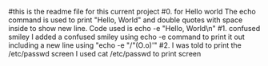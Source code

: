 #this is the readme file for this current project
#0. for Hello world
The echo command is used to print "Hello, World" and double quotes with space inside to show new line. Code used is echo -e "Hello, World\n"
#1. confused smiley
I added a confused smiley using echo -e command to print it out including a new line using "echo -e "/"(O.o)'"
#2. I was told to print the /etc/passwd screen
I used cat /etc/passwd to print screen

